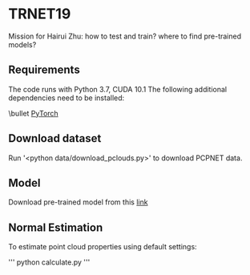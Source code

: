 # TRNET19

Mission for Hairui Zhu:
  how to test and train? 
  where to find pre-trained models?

## Requirements

The code runs with Python 3.7, CUDA 10.1 The following additional dependencies need to be installed:

\bullet [PyTorch](https://pytorch.org/)


## Download dataset

Run '<python data/download_pclouds.py>' to download PCPNET data.

## Model

Download pre-trained model from this [link]()

## Normal Estimation

To estimate point cloud properties using default settings:

'''
python calculate.py
'''




